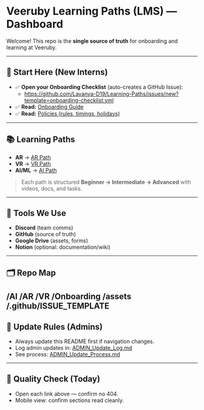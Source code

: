 # Veeruby Learning Paths (LMS) — Dashboard

Welcome! This repo is the **single source of truth** for onboarding and learning at Veeruby.

---

## 🚀 Start Here (New Interns)
- ✅ **Open your Onboarding Checklist** (auto-creates a GitHub Issue):
  - https://github.com/Lavanya-D19/Learning-Paths/issues/new?template=onboarding-checklist.yml
- ✅ **Read:** [Onboarding Guide](Onboarding/README.md)
- ✅ **Read:** [Policies (rules, timings, holidays)](Onboarding/Policies.md)

---

## 📚 Learning Paths
- **AR** → [AR Path](AR/README.md)
- **VR** → [VR Path](VR/README.md)
- **AI/ML** → [AI Path](AI/README.md)

> Each path is structured **Beginner → Intermediate → Advanced** with videos, docs, and tasks.

---

## 🔧 Tools We Use
- **Discord** (team comms)  
- **GitHub** (source of truth)  
- **Google Drive** (assets, forms)  
- **Notion** (optional: documentation/wiki)

---

## 🗂 Repo Map

/AI
/AR
/VR
/Onboarding
/assets
/.github/ISSUE_TEMPLATE
---

## 🔁 Update Rules (Admins)
- Always update this README first if navigation changes.
- Log admin updates in: [ADMIN_Update_Log.md](ADMIN_Update_Log.md)  
- See process: [ADMIN_Update_Process.md](ADMIN_Update_Process.md)

---

## 🧪 Quality Check (Today)
- Open each link above — confirm no 404.
- Mobile view: confirm sections read cleanly.
